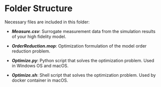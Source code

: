 # Folder Structure
Necessary files are included in this folder:

- ***Measure.csv***: Surrogate measurement data from the simulation results of your high fidelity model.

- ***OrderReduction.mop***: Optimization formulation of the model order reduction problem.

- ***Optimize.py***: Python script that solves the optimization problem. Used in Windows OS and macOS.

- ***Optimize.sh***: Shell script that solves the optimization problem. Used by docker container in macOS.




